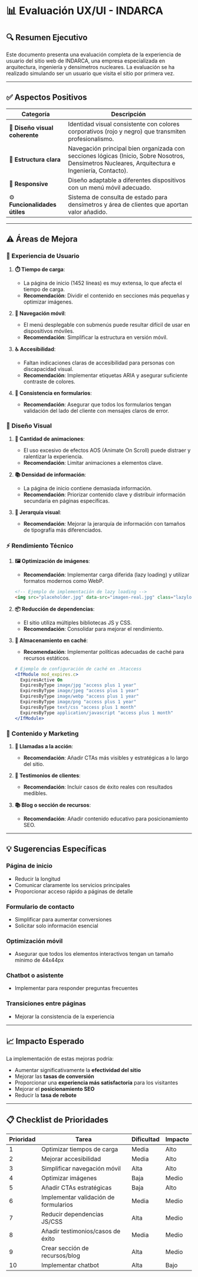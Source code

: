 # 📊 Evaluación UX/UI - INDARCA

## 🔍 Resumen Ejecutivo

Este documento presenta una evaluación completa de la experiencia de usuario del sitio web de INDARCA, una empresa especializada en arquitectura, ingeniería y densímetros nucleares. La evaluación se ha realizado simulando ser un usuario que visita el sitio por primera vez.

---

## ✅ Aspectos Positivos

| Categoría | Descripción |
|-----------|-------------|
| 🎨 **Diseño visual coherente** | Identidad visual consistente con colores corporativos (rojo y negro) que transmiten profesionalismo. |
| 🧭 **Estructura clara** | Navegación principal bien organizada con secciones lógicas (Inicio, Sobre Nosotros, Densímetros Nucleares, Arquitectura e Ingeniería, Contacto). |
| 📱 **Responsive** | Diseño adaptable a diferentes dispositivos con un menú móvil adecuado. |
| ⚙️ **Funcionalidades útiles** | Sistema de consulta de estado para densímetros y área de clientes que aportan valor añadido. |

---

## ⚠️ Áreas de Mejora

### 👤 Experiencia de Usuario

1. **⏱️ Tiempo de carga**: 
   - La página de inicio (1452 líneas) es muy extensa, lo que afecta el tiempo de carga.
   - **Recomendación**: Dividir el contenido en secciones más pequeñas y optimizar imágenes.

2. **📱 Navegación móvil**:
   - El menú desplegable con submenús puede resultar difícil de usar en dispositivos móviles.
   - **Recomendación**: Simplificar la estructura en versión móvil.

3. **♿ Accesibilidad**:
   - Faltan indicaciones claras de accesibilidad para personas con discapacidad visual.
   - **Recomendación**: Implementar etiquetas ARIA y asegurar suficiente contraste de colores.

4. **📝 Consistencia en formularios**:
   - **Recomendación**: Asegurar que todos los formularios tengan validación del lado del cliente con mensajes claros de error.

### 🎨 Diseño Visual

1. **🔄 Cantidad de animaciones**: 
   - El uso excesivo de efectos AOS (Animate On Scroll) puede distraer y ralentizar la experiencia.
   - **Recomendación**: Limitar animaciones a elementos clave.

2. **📚 Densidad de información**:
   - La página de inicio contiene demasiada información.
   - **Recomendación**: Priorizar contenido clave y distribuir información secundaria en páginas específicas.

3. **📏 Jerarquía visual**:
   - **Recomendación**: Mejorar la jerarquía de información con tamaños de tipografía más diferenciados.

### ⚡ Rendimiento Técnico

1. **🖼️ Optimización de imágenes**:
   - **Recomendación**: Implementar carga diferida (lazy loading) y utilizar formatos modernos como WebP.

   ```html
   <!-- Ejemplo de implementación de lazy loading -->
   <img src="placeholder.jpg" data-src="imagen-real.jpg" class="lazyload" alt="Descripción">
   ```

2. **📦 Reducción de dependencias**:
   - El sitio utiliza múltiples bibliotecas JS y CSS.
   - **Recomendación**: Consolidar para mejorar el rendimiento.

3. **💾 Almacenamiento en caché**:
   - **Recomendación**: Implementar políticas adecuadas de caché para recursos estáticos.

   ```apache
   # Ejemplo de configuración de caché en .htaccess
   <IfModule mod_expires.c>
     ExpiresActive On
     ExpiresByType image/jpg "access plus 1 year"
     ExpiresByType image/jpeg "access plus 1 year"
     ExpiresByType image/webp "access plus 1 year"
     ExpiresByType image/png "access plus 1 year"
     ExpiresByType text/css "access plus 1 month"
     ExpiresByType application/javascript "access plus 1 month"
   </IfModule>
   ```

### 📝 Contenido y Marketing

1. **🔘 Llamadas a la acción**:
   - **Recomendación**: Añadir CTAs más visibles y estratégicas a lo largo del sitio.

2. **👥 Testimonios de clientes**:
   - **Recomendación**: Incluir casos de éxito reales con resultados medibles.

3. **📚 Blog o sección de recursos**:
   - **Recomendación**: Añadir contenido educativo para posicionamiento SEO.

---

## 💡 Sugerencias Específicas

### Página de inicio
- Reducir la longitud
- Comunicar claramente los servicios principales
- Proporcionar acceso rápido a páginas de detalle

### Formulario de contacto
- Simplificar para aumentar conversiones
- Solicitar solo información esencial

### Optimización móvil
- Asegurar que todos los elementos interactivos tengan un tamaño mínimo de 44x44px

### Chatbot o asistente
- Implementar para responder preguntas frecuentes

### Transiciones entre páginas
- Mejorar la consistencia de la experiencia

---

## 📈 Impacto Esperado

La implementación de estas mejoras podría:

- Aumentar significativamente la **efectividad del sitio**
- Mejorar las **tasas de conversión**
- Proporcionar una **experiencia más satisfactoria** para los visitantes
- Mejorar el **posicionamiento SEO**
- Reducir la **tasa de rebote**

---

## 📋 Checklist de Prioridades

| Prioridad | Tarea | Dificultad | Impacto |
|-----------|-------|------------|---------|
| 1 | Optimizar tiempos de carga | Media | Alto |
| 2 | Mejorar accesibilidad | Media | Alto |
| 3 | Simplificar navegación móvil | Alta | Alto |
| 4 | Optimizar imágenes | Baja | Medio |
| 5 | Añadir CTAs estratégicas | Baja | Alto |
| 6 | Implementar validación de formularios | Media | Medio |
| 7 | Reducir dependencias JS/CSS | Alta | Medio |
| 8 | Añadir testimonios/casos de éxito | Media | Medio |
| 9 | Crear sección de recursos/blog | Alta | Medio |
| 10 | Implementar chatbot | Alta | Bajo | 